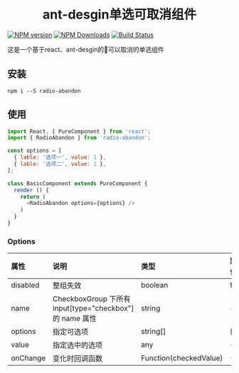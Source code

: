 # <center>ant-desgin单选可取消组件</center>

[![NPM version](https://img.shields.io/npm/v/radio-abandon.svg)](https://www.npmjs.org/package/radio-abandon)
[![NPM Downloads](https://img.shields.io/npm/dm/radio-abandon.svg)](https://www.npmjs.org/package/radio-abandon)
[![Build Status](https://travis-ci.org/cahamilton/radio-abandon.svg?branch=master)](https://travis-ci.org/cahamilton/radio-abandon)

这是一个基于react、ant-desgin的可以取消的单选组件

## 安装

```npm
npm i --S radio-abandon
```

## 使用

```javascript
import React, { PureComponent } from 'react';
import { RadioAbandon } from 'radio-abandon';

const options = [
  { lable: '选项一', value: 1 },
  { lable: '选项二', value: 1 },
];

class BasicComponent extends PureComponent {
  render () {
    return (
      <RadioAbandon options={options} />
    )
  }
}
```

### Options

| 属性 | 说明 | 类型 | 默认值 |
| :--- | :--- | :--- | :--- |
| disabled | 整组失效 | boolean | false |
| name | CheckboxGroup 下所有 input[type="checkbox"] 的 name 属性 | string | - |
| options | 指定可选项 | string[] | [] |
| value | 指定选中的选项 | any | - |
| onChange | 变化时回调函数 | Function(checkedValue) | - |